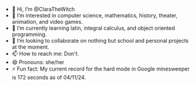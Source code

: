 - 👋 Hi, I’m @ClaraTheWitch
- 👀 I’m interested in computer science, mathematics, history, theater, animation, and video games.
- 🌱 I’m currently learning latin, integral calculus, and object oriented programming.
- 💞️ I’m looking to collaborate on nothing but school and personal projects at the moment.
- 📫 How to reach me: Don't.
- 😄 Pronouns: she/her
- ⚡ Fun fact: My current record for the hard mode in Google minesweeper is 172 seconds as of 04/11/24.

<!---
ClaraTheWitch/ClaraTheWitch is a ✨ special ✨ repository because its `README.md` (this file) appears on your GitHub profile.
You can click the Preview link to take a look at your changes.
--->
